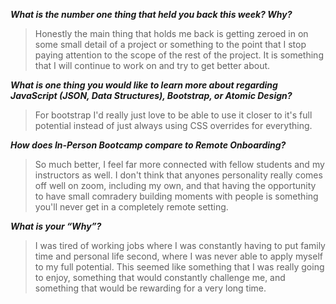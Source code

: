 ***What is the number one thing that held you back this week? Why?***
>Honestly the main thing that holds me back is getting zeroed in on some small detail of a project or something to the point that I stop paying attention to the scope of the rest of the project. It is something that I will continue to work on and try to get better about.
>
***What is one thing you would like to learn more about regarding JavaScript (JSON, Data Structures), Bootstrap, or Atomic Design?***
>For bootstrap I'd really just love to be able to use it closer to it's full potential instead of just always using CSS overrides for everything.
>
***How does In-Person Bootcamp compare to Remote Onboarding?***
>So much better, I feel far more connected with fellow students and my instructors as well. I don't think that anyones personality really comes off well on zoom, including my own, and that having the opportunity to have small comradery building moments with people is something you'll never get in a completely remote setting.
>
***What is your “Why”?***
>I was tired of working jobs where I was constantly having to put family time and personal life second, where I was never able to apply myself to my full potential. This seemed like something that I was really going to enjoy, something that would constantly challenge me, and something that would be rewarding for a very long time. 
